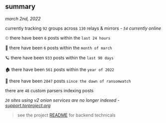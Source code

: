 
## summary
_march 2nd, 2022_

currently tracking `92` groups across `130` relays & mirrors - _`54` currently online_

⏲ there have been `6` posts within the `last 24 hours`

🦈 there have been `6` posts within the `month of march`

🪐 there have been `933` posts within the `last 90 days`

🏚 there have been `561` posts within the `year of 2022`

🦕 there have been `2847` posts `since the dawn of ransomwatch`

there are `48` custom parsers indexing posts

_`20` sites using v2 onion services are no longer indexed - [support.torproject.org](https://support.torproject.org/onionservices/v2-deprecation/)_

> see the project [README](https://github.com/thetanz/ransomwatch#ransomwatch--) for backend technicals
